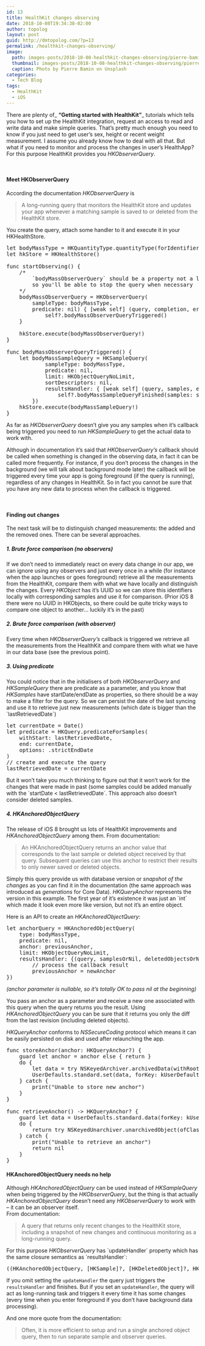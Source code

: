```yaml
---
id: 13
title: HealthKit changes observing
date: 2018-10-08T19:34:38-02:00
author: topolog
layout: post
guid: http://dmtopolog.com/?p=13
permalink: /healthkit-changes-observing/
image:
  path: images-posts/2018-10-08-healthkit-changes-observing/pierre-bamin-JENl7UuZwxE-unsplash-2000.jpg
  thumbnail: images-posts/2018-10-08-healthkit-changes-observing/pierre-bamin-JENl7UuZwxE-unsplash-600.jpg
  caption: Photo by Pierre Bamin on Unsplash
categories:
  - Tech Blog
tags:
  - HealthKit
  - iOS
---
```

There are plenty of_ **&#8220;Getting started with HealthKit&#8221;**_ tutorials which tells you how to set up the HealthKit integration, request an access to read and write data and make simple queries. That&#8217;s pretty much enough you need to know if you just need to get user&#8217;s sex, height or recent weight measurement. I assume you already know how to deal with all that. But what if you need to monitor and process the changes in user&#8217;s HealthApp? For this purpose HealthKit provides you _HKObserverQuery_.

&nbsp;

#### **Meet HKObserverQuery**

According the documentation _HKObserverQuery_ is

> A long-running query that monitors the HealthKit store and updates your app whenever a matching sample is saved to or deleted from the HealthKit store.

You create the query, attach some handler to it and execute it in your HKHealthStore.

<pre class="lang:swift decode:true">let bodyMassType = HKQuantityType.quantityType(forIdentifier: HKQuantityTypeIdentifier.bodyMass)!
let hkStore = HKHealthStore()

func startObserving() {
	/*
		`bodyMassObserverQuery` should be a property not a local variable,
		so you'll be able to stop the query when necessary
	*/
	bodyMassObserverQuery = HKObserverQuery(
		sampleType: bodyMassType,
		predicate: nil) { [weak self] (query, completion, error) in
			self?.bodyMassObserverQueryTriggered()
	}

	hkStore.execute(bodyMassObserverQuery!)
}

func bodyMassObserverQueryTriggered() {
    let bodyMassSampleQuery = HKSampleQuery(
            sampleType: bodyMassType,
            predicate: nil,
            limit: HKObjectQueryNoLimit,
            sortDescriptors: nil,
            resultsHandler: { [weak self] (query, samples, error) in
                self?.bodyMassSampleQueryFinished(samples: samples)
        })
    hkStore.execute(bodyMassSampleQuery!)
}</pre>

As far as _HKObserverQuery_ doesn&#8217;t give you any samples when it&#8217;s callback being triggered you need to run _HKSampleQuery_ to get the actual data to work with.

Although in documentation it&#8217;s said that _HKObserverQuery&#8217;s_ callback should be called when something is changed in the observing data, in fact it can be called more frequently. For instance, if you don&#8217;t process the changes in the background (we will talk about background mode later) the callback will be triggered every time your app is going foreground (if the query is running), regardless of any changes in HealthKit. So in fact you cannot be sure that you have any new data to process when the callback is triggered.

&nbsp;

#### **Finding out changes**

The next task will be to distinguish changed measurements: the added and the removed ones. There can be several approaches.

##### 1. Brute force comparison (no observers)

If we don&#8217;t need to immediately react on every data change in our app, we can ignore using any observers and just every once in a while (for instance when the app launches or goes foreground) retrieve all the measurements from the HealthKit, compare them with what we have locally and distinguish the changes. Every _HKObject_ has it&#8217;s UUID so we can store this identifiers locally with corresponding samples and use it for comparison. (Prior iOS 8 there were no UUID in HKObjects, so there could be quite tricky ways to compare one object to another&#8230; luckily it&#8217;s in the past)

##### 2. Brute force comparison (with observer)

Every time when _HKObserverQuery&#8217;s_ callback is triggered we retrieve all the measurements from the HealthKit and compare them with what we have in our data base (see the previous point).

##### 3. Using predicate

You could notice that in the initialisers of both _HKObserverQuery_ and _HKSampleQuery_ there are predicate as a parameter, and you know that _HKSamples_ have startDate/endDate as properties, so there should be a way to make a filter for the query. So we can persist the date of the last syncing and use it to retrieve just new measurements (which date is bigger than the \`lastRetrievedDate\`)

<pre class="lang:swift decode:true">let currentDate = Date()
let predicate = HKQuery.predicateForSamples(
    withStart: lastRetrievedDate,
    end: currentDate,
    options: .strictEndDate
)
// create and execute the query
lastRetrievedDate = currentDate</pre>

But it won&#8217;t take you much thinking to figure out that it won&#8217;t work for the changes that were made in past (some samples could be added manually with the \`startDate < lastRetrievedDate\`. This approach also doesn&#8217;t consider deleted samples.

##### 4. HKAnchoredObjectQuery

The release of iOS 8 brought us lots of HealthKit improvements and _HKAnchoredObjectQuery_ among them. From documentation:

> An HKAnchoredObjectQuery returns an anchor value that corresponds to the last sample or deleted object received by that query. Subsequent queries can use this anchor to restrict their results to only newer saved or deleted objects.

Simply this query provide us with database version or _snapshot of the changes_ as you can find it in the documentation (the same approach was introduced as _generations_ for Core Data). _HKQueryAnchor_ represents the version in this example. The first year of it&#8217;s existence it was just an \`int\` which made it look even more like version, but not it&#8217;s an entire object.

Here is an API to create an _HKAnchoredObjectQuery_:

<pre class="lang:swift decode:true ">let anchorQuery = HKAnchoredObjectQuery(
    type: bodyMassType,
    predicate: nil,
    anchor: previousAnchor,
    limit: HKObjectQueryNoLimit,
    resultsHandler: {(query, samplesOrNil, deletedObjectsOrNil, newAnchor, errorOrNil) in
        // process the callback result
        previousAnchor = newAnchor
})</pre>

_(anchor parameter is nullable, so it&#8217;s totally OK to pass nil at the beginning)_

You pass an anchor as a parameter and receive a new one associated with this query when the query returns you the result. Using _HKAnchoredObjectQuery_ you can be sure that it returns you only the diff from the last revision (including deleted objects).

_HKQueryAnchor_ conforms to _NSSecureCoding_ protocol which means it can be easily persisted on disk and used after relaunching the app.

<pre class="lang:swift decode:true">func storeAnchor(anchor: HKQueryAnchor?) {
    guard let anchor = anchor else { return }
    do {
        let data = try NSKeyedArchiver.archivedData(withRootObject: anchor, requiringSecureCoding: true)
        UserDefaults.standard.set(data, forKey: kUserDefaultsAnchorKey)
    } catch {
        print("Unable to store new anchor")
    }
}

func retrieveAnchor() -&gt; HKQueryAnchor? {
    guard let data = UserDefaults.standard.data(forKey: kUserDefaultsAnchorKey) else { return nil }
    do {
        return try NSKeyedUnarchiver.unarchivedObject(ofClass: HKQueryAnchor.self, from: data)
    } catch {
        print("Unable to retrieve an anchor")
        return nil
    }
}</pre>

####

#### **HKAnchoredObjectQuery needs no help**

Although _HKAnchoredObjectQuery_ can be used instead of _HKSampleQuery_ when being triggered by the _HKObserverQuery_, but the thing is that actually _HKAnchoredObjectQuery_ doesn&#8217;t need any _HKObserverQuery_ to work with &#8211; it can be an observer itself.  
From documentation:

> A query that returns only recent changes to the HealthKit store, including a snapshot of new changes and continuous monitoring as a long-running query.

For this purpose _HKObserverQuery_ has \`updateHandler\` property which has the same closure semantics as \`resultsHandler\`:

<pre class="lang:swift decode:true ">((HKAnchoredObjectQuery, [HKSample]?, [HKDeletedObject]?, HKQueryAnchor?, Error?) -&gt; Void)?</pre>

If you omit setting the `updateHandler` the query just triggers the `resultsHandler` and finishes. But if you set an `updateHandler`, the query will act as long-running task and triggers it every time it has some changes (every time when you enter foreground if you don&#8217;t have background data processing).

And one more quote from the documentation:

> Often, it is more efficient to setup and run a single anchored object query, then to run separate sample and observer queries.
